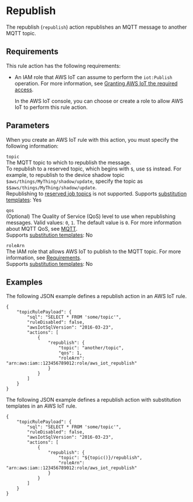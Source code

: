 # Republish<a name="republish-rule-action"></a>

The republish \(`republish`\) action republishes an MQTT message to another MQTT topic\.

## Requirements<a name="republish-rule-action-requirements"></a>

This rule action has the following requirements:
+ An IAM role that AWS IoT can assume to perform the `iot:Publish` operation\. For more information, see [Granting AWS IoT the required access](iot-create-role.md)\.

  In the AWS IoT console, you can choose or create a role to allow AWS IoT to perform this rule action\.

## Parameters<a name="republish-rule-action-parameters"></a>

When you create an AWS IoT rule with this action, you must specify the following information:

`topic`  
The MQTT topic to which to republish the message\.  
To republish to a reserved topic, which begins with `$`, use `$$` instead\. For example, to republish to the device shadow topic `$aws/things/MyThing/shadow/update`, specify the topic as `$$aws/things/MyThing/shadow/update`\.  
Republishing to [reserved job topics](reserved-topics.md#reserved-topics-job) is not supported\.
Supports [substitution templates](iot-substitution-templates.md): Yes

`qos`  
\(Optional\) The Quality of Service \(QoS\) level to use when republishing messages\. Valid values: `0`, `1`\. The default value is `0`\. For more information about MQTT QoS, see [MQTT](mqtt.md)\.  
Supports [substitution templates](iot-substitution-templates.md): No

`roleArn`  
The IAM role that allows AWS IoT to publish to the MQTT topic\. For more information, see [Requirements](#republish-rule-action-requirements)\.  
Supports [substitution templates](iot-substitution-templates.md): No

## Examples<a name="republish-rule-action-examples"></a>

The following JSON example defines a republish action in an AWS IoT rule\.

```
{
    "topicRulePayload": {
        "sql": "SELECT * FROM 'some/topic'", 
        "ruleDisabled": false, 
        "awsIotSqlVersion": "2016-03-23",
        "actions": [
            {
                "republish": {
                    "topic": "another/topic",
                    "qos": 1,
                    "roleArn": "arn:aws:iam::123456789012:role/aws_iot_republish"
                }
            }
        ]
    }
}
```

The following JSON example defines a republish action with substitution templates in an AWS IoT rule\.

```
{
    "topicRulePayload": {
        "sql": "SELECT * FROM 'some/topic'",
        "ruleDisabled": false,
        "awsIotSqlVersion": "2016-03-23",
        "actions": [
            {
                "republish": {
                    "topic": "${topic()}/republish",
                    "roleArn": "arn:aws:iam::123456789012:role/aws_iot_republish"
                }
            }
        ]
    }
}
```